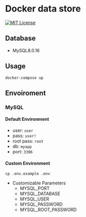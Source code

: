 # Docker data store

[![MIT License](http://img.shields.io/badge/license-MIT-blue.svg?style=flat)](LICENSE)

## Database
- MySQL8.0.16

## Usage

`docker-compose up`

## Envoiroment

### MySQL

#### Default Environment


- user: `user`
- pass: `user!`
- root pass: `root`
- db: `myapp`
- port: `3306`

#### Custom Environment

```cp .env.example .env```

- Customizable Parameters
  - MYSQL_PORT
  - MYSQL_DATABASE
  - MYSQL_USER
  - MYSQL_PASSWORD
  - MYSQL_ROOT_PASSWORD
